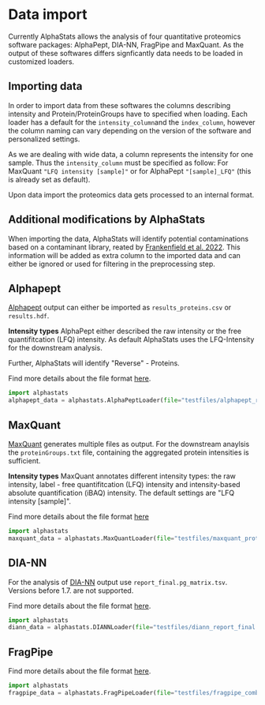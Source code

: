 # Data import

Currently AlphaStats allows the analysis of four quantitative proteomics software packages: AlphaPept, DIA-NN, FragPipe and MaxQuant. As the output of these softwares differs signficantly data needs to be loaded in customized loaders.



## Importing data
In order to import data from these softwares the columns describing intensity and Protein/ProteinGroups have to specified when loading. Each loader has a default for the `intensity_column`and the `index_column`, however the column naming can vary depending on the version of the software and personalized settings.

As we are dealing with wide data, a column represents the intensity for one sample. Thus the `intensity_column` must be specified as follow: For MaxQuant `"LFQ intensity [sample]"` or for AlphaPept `"[sample]_LFQ"` (this is already set as default).

Upon data import the proteomics data gets processed to an internal format.

## Additional modifications by AlphaStats

When importing the data, AlphaStats will identify potential contaminations based on a contaminant library, reated by [Frankenfield et al. 2022](https://www.biorxiv.org/content/10.1101/2022.04.27.489766v2.full). This information will be added as extra column to the imported data and can either be ignored or used for filtering in the preprocessing step.


## Alphapept
[Alphapept](https://github.com/MannLabs/alphapept) output can either be imported as `results_proteins.csv` or `results.hdf`. 

**Intensity types**
AlphaPept either described the raw intensity or the free quantifitcation (LFQ) intensity. As default AlphaStats uses the LFQ-Intensity for the downstream analysis.

Further, AlphaStats will identify "Reverse" - Proteins.

Find more details about the file format [here](https://mannlabs.github.io/alphapept/file_formats.html).

```python
import alphastats
alphapept_data = alphastats.AlphaPeptLoader(file="testfiles/alphapept_results_proteins.csv")
```

## MaxQuant
[MaxQuant](https://www.maxquant.org/) generates multiple files as output. For the downstream anaylsis the `proteinGroups.txt` file, containing the aggregated protein intensities is sufficient. 

**Intensity types** 
MaxQuant annotates different intensity types: the raw intensity, label - free quantifitcation (LFQ) intensity and intensity-based absolute quantification (iBAQ) intensity. The default settings are "LFQ intensity [sample]".

Find more details about the file format [here](http://www.coxdocs.org/doku.php?id=maxquant:table:proteingrouptable)

```python
import alphastats 
maxquant_data = alphastats.MaxQuantLoader(file="testfiles/maxquant_proteinGroups.txt")
```

## DIA-NN
For the analysis of [DIA-NN](https://github.com/vdemichev/DiaNN) output use `report_final.pg_matrix.tsv`. Versions before 1.7. are not supported.


Find more details about the file format [here](https://github.com/vdemichev/DiaNN#output).

```python
import alphastats 
diann_data = alphastats.DIANNLoader(file="testfiles/diann_report_final.pg_matrix.tsv")
```

## FragPipe

Find more details about the file format [here](https://fragpipe.nesvilab.org/docs/tutorial_fragpipe_outputs.html#combined_proteintsv).

```python
import alphastats 
fragpipe_data = alphastats.FragPipeLoader(file="testfiles/fragpipe_combined_proteins.tsv")
```


